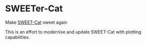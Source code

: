 # SWEETer-Cat
Make [SWEET-Cat](https://www.astro.up.pt/resources/sweet-cat/) sweet again

This is an effort to modernise and update SWEET-Cat with plotting capabilities.
